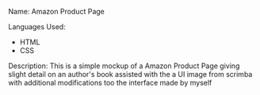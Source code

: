 Name: Amazon Product Page

Languages Used:

- HTML
- CSS

Description: This is a simple mockup of a Amazon Product Page giving slight detail on an author's book assisted with the a UI image from scrimba with additional modifications too the interface made by myself